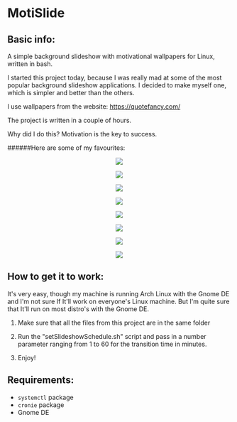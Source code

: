 # MotiSlide

## Basic info:

A simple background slideshow with motivational wallpapers for Linux, written in bash.

I started this project today, because I was really mad at some of the most popular background slideshow applications. I decided to make myself one, which is simpler and better than the others.

I use wallpapers from the website: https://quotefancy.com/

The project is written in a couple of hours.

Why did I do this? Motivation is the key to success.

######Here are some of my favourites:
<p align="center">
  <img src = "http://i.imgur.com/f4fx6xN.jpg"/>
</p>

<p align="center">
  <img src = "http://i.imgur.com/1eH1s78.jpg"/>
</p>

<p align="center">
  <img src = "http://i.imgur.com/pzO04Ax.jpg"/>
</p>

<p align="center">
  <img src = "http://i.imgur.com/CTD7mSC.jpg"/>
</p>

<p align="center">
  <img src = "http://i.imgur.com/4C5Tjcr.png"/>
</p>

<p align="center">
  <img src = "http://i.imgur.com/SBW1YjB.jpg"/>
</p>

<p align="center">
  <img src = "http://i.imgur.com/ohGl4QH.jpg"/>
</p>

<p align="center">
  <img src = "http://i.imgur.com/iT3zk6X.jpg"/>
</p>

## How to get it to work:

It's very easy, though my machine is running Arch Linux with the Gnome DE and I'm not sure If It'll work on everyone's Linux machine. But I'm quite sure that It'll run on most distro's with the Gnome DE.

1) Make sure that all the files from this project are in the same folder

2) Run the "setSlideshowSchedule.sh" script and pass in a number parameter ranging from 1 to 60 for the transition time in minutes.

3) Enjoy!

## Requirements:

+ `systemctl` package
+ `cronie` package
+ Gnome DE
